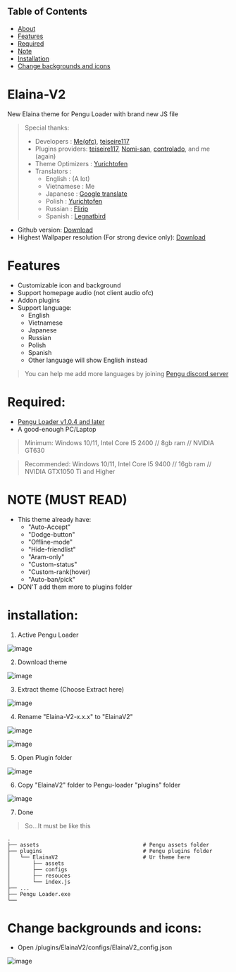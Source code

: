 ## Table of Contents
 - [About](#elaina-v2)
 - [Features](#features)
 - [Required](#required)
 - [Note](#note-must-read)
 - [Installation](#installation)
 - [Change backgrounds and icons](#change-backgrounds-and-icons)

# Elaina-V2
New Elaina theme for Pengu Loader with brand new JS file

> Special thanks:
>  - Developers       : [Me(ofc)](https://github.com/Elaina69), [teiseire117](https://github.com/teisseire117)
>  - Plugins providers: [teiseire117](https://github.com/teisseire117), [Nomi-san](https://github.com/nomi-san), [controlado](https://github.com/controlado), and me (again)
>  - Theme Optimizers : [Yurichtofen](https://github.com/Yurichtofen)
>  - Translators      : 
>    + English : (A lot)
>    + Vietnamese : Me 
>    + Japanese   : [Google translate](https://translate.google.com/)
>    + Polish     : [Yurichtofen](https://github.com/Yurichtofen)
>    + Russian    : [Flirip](https://github.com/Flirip)
>    + Spanish    : [Legnatbird](https://github.com/Legnatbird)


 - Github version: [Download](https://github.com/Elaina69/Elaina-V2/releases)
 - Highest Wallpaper resolution (For strong device only): [Download](https://drive.google.com/drive/folders/1wvNF18fM9QkzE-a0aBDvJQjB36lWcFbU?usp=sharing)

# Features
 - Customizable icon and background
 - Support homepage audio (not client audio ofc)
 - Addon plugins
 - Support language:
   + English
   + Vietnamese
   + Japanese
   + Russian
   + Polish
   + Spanish 
   + Other language will show English instead

> You can help me add more languages by joining [Pengu discord server](https://chat.pengu.lol/)

# Required: 
 - [Pengu Loader v1.0.4 and later](https://github.com/PenguLoader/PenguLoader/releases)
 - A good-enough PC/Laptop

> Minimum: Windows 10/11, Intel Core I5 2400 // 8gb ram // NVIDIA GT630

> Recommended: Windows 10/11, Intel Core I5 9400 // 16gb ram // NVIDIA GTX1050 Ti and Higher

# NOTE (MUST READ)
 - This theme already have:
   + "Auto-Accept"
   + "Dodge-button"
   + "Offline-mode"
   + "Hide-friendlist"
   + "Aram-only"
   + "Custom-status"
   + "Custom-rank(hover)
   + "Auto-ban/pick"
 - DON'T add them more to plugins folder

# installation:
 1. Active Pengu Loader
 
 ![image](https://user-images.githubusercontent.com/94338907/232275600-d2917ec3-62a8-4f16-8411-6750ccf2c43b.png)

 2. Download theme
 
 ![image](https://user-images.githubusercontent.com/94338907/232275789-b12cf894-f4c5-4dd7-aeab-5a24ffc6f60a.png)

 3. Extract theme (Choose Extract here)
 
 ![image](https://github.com/Elaina69/Elaina-V2/assets/94338907/ec99ed9b-52b6-418b-b9fd-98301deb90cc)
 
 4. Rename "Elaina-V2-x.x.x" to "ElainaV2"

![image](https://github.com/Elaina69/Elaina-V2/assets/94338907/bd1aec2f-cdf2-4ef3-8423-a025525d479b)

![image](https://github.com/Elaina69/Elaina-V2/assets/94338907/6d64bdcd-0c47-48b3-8d1b-de2c2a738ab8)


 5. Open Plugin folder
 
 ![image](https://user-images.githubusercontent.com/94338907/232275976-27399264-dc6d-49a2-a98a-f07fd991d0fd.png)

 6. Copy "ElainaV2" folder to Pengu-loader "plugins" folder
 
![image](https://github.com/Elaina69/Elaina-V2/assets/94338907/08caceba-e092-4808-a2af-3a05b3b36e71)

 7. Done
 > So...It must be like this
 
    .
    ├── assets                                 # Pengu assets folder
    ├── plugins                                # Pengu plugins folder
    │   └── ElainaV2                           # Ur theme here
    │       ├── assets
    │       ├── configs
    │       ├── resouces
    │       └── index.js
    ├── ...
    ├── Pengu Loader.exe
    └──

# Change backgrounds and icons:
 - Open /plugins/ElainaV2/configs/ElainaV2_config.json

![image](https://github.com/Elaina69/Elaina-V2/assets/94338907/09eb87cd-0872-4a4b-995f-1933cb18da49)
